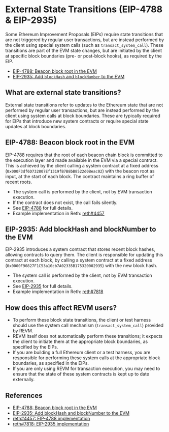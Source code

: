 # External State Transitions (EIP-4788 & EIP-2935)

Some Ethereum Improvement Proposals (EIPs) require state transitions that are not triggered by regular user transactions, but are instead performed by the client using special system calls (such as `transact_system_call`). These transitions are part of the EVM state changes, but are initiated by the client at specific block boundaries (pre- or post-block hooks), as required by the EIP.

- [EIP-4788: Beacon block root in the EVM](https://eips.ethereum.org/EIPS/eip-4788)
- [EIP-2935: Add `blockHash` and `blockNumber` to the EVM](https://eips.ethereum.org/EIPS/eip-2935)

## What are external state transitions?

External state transitions refer to updates to the Ethereum state that are not performed by regular user transactions, but are instead performed by the client using system calls at block boundaries. These are typically required for EIPs that introduce new system contracts or require special state updates at block boundaries.

## EIP-4788: Beacon block root in the EVM

EIP-4788 requires that the root of each beacon chain block is committed to the execution layer and made available in the EVM via a special contract. This is achieved by the client calling a system contract at a fixed address (`0x000F3df6D732807Ef1319fB7B8bB8522d0Beac02`) with the beacon root as input, at the start of each block. The contract maintains a ring buffer of recent roots.

- The system call is performed by the client, not by EVM transaction execution.
- If the contract does not exist, the call fails silently.
- See [EIP-4788](https://eips.ethereum.org/EIPS/eip-4788) for full details.
- Example implementation in Reth: [reth#4457](https://github.com/paradigmxyz/reth/pull/4457)

## EIP-2935: Add blockHash and blockNumber to the EVM

EIP-2935 introduces a system contract that stores recent block hashes, allowing contracts to query them. The client is responsible for updating this contract at each block, by calling a system contract at a fixed address (`0x0000F90827F1C53a10cb7A02335B175320002935`) with the new block hash.

- The system call is performed by the client, not by EVM transaction execution.
- See [EIP-2935](https://eips.ethereum.org/EIPS/eip-2935) for full details.
- Example implementation in Reth: [reth#7818](https://github.com/paradigmxyz/reth/pull/7818)

## How does this affect REVM users?

- To perform these block state transitions, the client or test harness should use the system call mechanism (`transact_system_call`) provided by REVM.
- REVM itself does not automatically perform these transitions; it expects the client to initiate them at the appropriate block boundaries, as specified by the EIPs.
- If you are building a full Ethereum client or a test harness, you are responsible for performing these system calls at the appropriate block boundaries, as specified in the EIPs.
- If you are only using REVM for transaction execution, you may need to ensure that the state of these system contracts is kept up to date externally.

## References
- [EIP-4788: Beacon block root in the EVM](https://eips.ethereum.org/EIPS/eip-4788)
- [EIP-2935: Add blockHash and blockNumber to the EVM](https://eips.ethereum.org/EIPS/eip-2935)
- [reth#4457: EIP-4788 implementation](https://github.com/paradigmxyz/reth/pull/4457)
- [reth#7818: EIP-2935 implementation](https://github.com/paradigmxyz/reth/pull/7818) 
